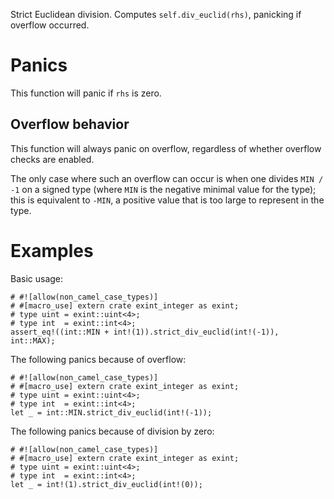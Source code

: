 Strict Euclidean division. Computes `self.div_euclid(rhs)`, panicking if overflow occurred.

# Panics

This function will panic if `rhs` is zero.

## Overflow behavior

This function will always panic on overflow, regardless of whether overflow checks are enabled.

The only case where such an overflow can occur is when one divides `MIN / -1` on
a signed type (where `MIN` is the negative minimal value for the type); this is
equivalent to `-MIN`, a positive value that is too large to represent in the type.

# Examples

Basic usage:

```
# #![allow(non_camel_case_types)]
# #[macro_use] extern crate exint_integer as exint;
# type uint = exint::uint<4>;
# type int  = exint::int<4>;
assert_eq!((int::MIN + int!(1)).strict_div_euclid(int!(-1)), int::MAX);
```

The following panics because of overflow:

```should_panic
# #![allow(non_camel_case_types)]
# #[macro_use] extern crate exint_integer as exint;
# type uint = exint::uint<4>;
# type int  = exint::int<4>;
let _ = int::MIN.strict_div_euclid(int!(-1));
```

The following panics because of division by zero:

```should_panic
# #![allow(non_camel_case_types)]
# #[macro_use] extern crate exint_integer as exint;
# type uint = exint::uint<4>;
# type int  = exint::int<4>;
let _ = int!(1).strict_div_euclid(int!(0));
```
